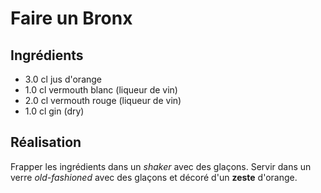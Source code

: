 # Faire un Bronx

## Ingrédients

* 3.0	cl	jus d'orange
* 1.0	cl	vermouth blanc (liqueur de vin)
* 2.0	cl	vermouth rouge (liqueur de vin)
* 1.0	cl	gin (dry)

## Réalisation 

Frapper les ingrédients dans un *shaker* avec des glaçons.
Servir dans un verre *old-fashioned* avec des glaçons et décoré d'un **zeste** d'orange.


